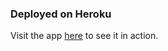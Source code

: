 ### Deployed on Heroku
Visit the app [here](heroku-link) to see it in action.

[heroku-link]: https://simple-dash-dashboard-be077f73f7f8.herokuapp.com/
